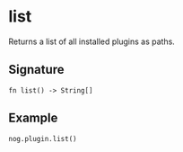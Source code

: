 # list

Returns a list of all installed plugins as paths.

## Signature

```nogscript
fn list() -> String[]
```

## Example

```nogscript
nog.plugin.list()
```
